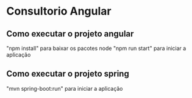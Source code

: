# Consultorio Angular

## Como executar o projeto angular

"npm install" para baixar os pacotes node
"npm run start" para iniciar a aplicação

## Como executar o projeto spring

"mvn spring-boot:run" para iniciar a aplicação